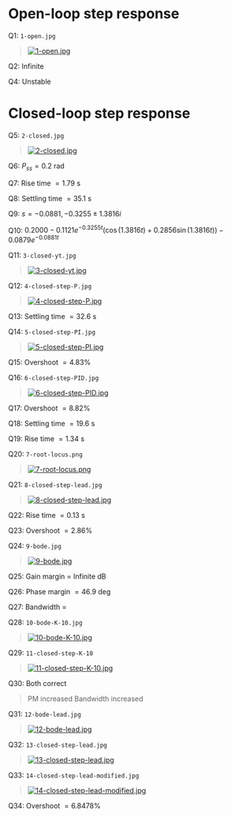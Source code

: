 # Open-loop step response

Q1: `1-open.jpg`

> [![1-open.jpg](plots/1-open.jpg)](plots/1-open.jpg)

Q2: Infinite

Q4: Unstable

# Closed-loop step response

Q5: `2-closed.jpg`

> [![2-closed.jpg](plots/2-closed.jpg)](plots/2-closed.jpg)

Q6: $P_{ss} = 0.2$ rad

Q7: Rise time $= 1.79$ s

Q8: Settling time $= 35.1$ s

Q9: $s = -0.0881, -0.3255 ± 1.3816i$

Q10: $0.2000 - 0.1121e^{-0.3255t}(\cos(1.3816t) + 0.2856\sin(1.3816t)) - 0.0879e^{-0.0881t}$

Q11: `3-closed-yt.jpg`

> [![3-closed-yt.jpg](plots/3-closed-yt.jpg)](plots/3-closed-yt.jpg)

Q12: `4-closed-step-P.jpg`

> [![4-closed-step-P.jpg](plots/4-closed-step-P.jpg)](plots/4-closed-step-P.jpg)

Q13: Settling time $= 32.6$ s

Q14: `5-closed-step-PI.jpg`

> [![5-closed-step-PI.jpg](plots/5-closed-step-PI.jpg)](plots/5-closed-step-PI.jpg)

Q15: Overshoot $= 4.83\%$

Q16: `6-closed-step-PID.jpg`

> [![6-closed-step-PID.jpg](plots/6-closed-step-PID.jpg)](plots/6-closed-step-PID.jpg)

Q17: Overshoot $= 8.82\%$

Q18: Settling time $= 19.6$ s

Q19: Rise time $= 1.34$ s

Q20: `7-root-locus.png`

> [![7-root-locus.png](plots/7-root-locus.png)](plots/7-root-locus.png)

Q21: `8-closed-step-lead.jpg`

> [![8-closed-step-lead.jpg](plots/8-closed-step-lead.jpg)](plots/8-closed-step-lead.jpg)

Q22: Rise time $= 0.13$ s

Q23: Overshoot $= 2.86\%$

Q24: `9-bode.jpg`

> [![9-bode.jpg](plots/9-bode.jpg)](plots/9-bode.jpg)

Q25: Gain margin $=$ Infinite dB

Q26: Phase margin $= 46.9$ deg

Q27: Bandwidth =

Q28: `10-bode-K-10.jpg`

> [![10-bode-K-10.jpg](plots/10-bode-K-10.jpg)](plots/10-bode-K-10.jpg)

Q29: `11-closed-step-K-10`

> [![11-closed-step-K-10.jpg](plots/11-closed-step-K-10.jpg)](plots/11-closed-step-K-10.jpg)

Q30: Both correct

> PM increased
> Bandwidth increased

Q31: `12-bode-lead.jpg`

> [![12-bode-lead.jpg](plots/12-bode-lead.jpg)](plots/12-bode-lead.jpg)

Q32: `13-closed-step-lead.jpg`

> [![13-closed-step-lead.jpg](plots/13-closed-step-lead.jpg)](plots/13-closed-step-lead.jpg)

Q33: `14-closed-step-lead-modified.jpg`

> [![14-closed-step-lead-modified.jpg](plots/14-closed-step-lead-modified.jpg)](plots/14-closed-step-lead-modified.jpg)

Q34: Overshoot $= 6.8478\%$
